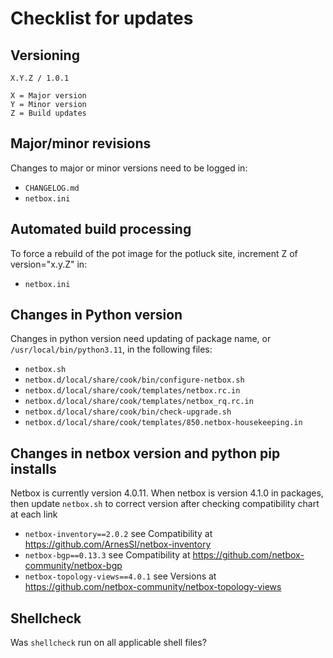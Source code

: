 # Checklist for updates

## Versioning
```
X.Y.Z / 1.0.1

X = Major version
Y = Minor version
Z = Build updates
```

## Major/minor revisions
Changes to major or minor versions need to be logged in:
* `CHANGELOG.md`
* `netbox.ini`

## Automated build processing
To force a rebuild of the pot image for the potluck site, increment Z of version="x.y.Z" in:
* `netbox.ini`

## Changes in Python version
Changes in python version need updating of package name, or `/usr/local/bin/python3.11`, in the following files:
* `netbox.sh`
* `netbox.d/local/share/cook/bin/configure-netbox.sh`
* `netbox.d/local/share/cook/templates/netbox.rc.in`
* `netbox.d/local/share/cook/templates/netbox_rq.rc.in`
* `netbox.d/local/share/cook/bin/check-upgrade.sh`
* `netbox.d/local/share/cook/templates/850.netbox-housekeeping.in`

## Changes in netbox version and python pip installs
Netbox is currently version 4.0.11. 
When netbox is version 4.1.0 in packages, then update `netbox.sh` to correct version after checking compatibility chart at each link
* `netbox-inventory==2.0.2` see Compatibility at https://github.com/ArnesSI/netbox-inventory
* `netbox-bgp==0.13.3` see Compatibility at https://github.com/netbox-community/netbox-bgp
* `netbox-topology-views==4.0.1` see Versions at https://github.com/netbox-community/netbox-topology-views

## Shellcheck
Was `shellcheck` run on all applicable shell files?
